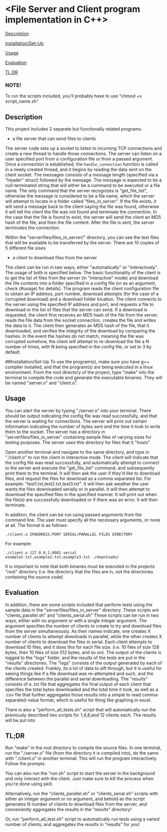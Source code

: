 # <File Server and Client program implementation in C++>

[Description](#Description)

[Installation/Set-Up](#Installation/Set-Up)

[Usage](#Usage)

[Evaluation](#Evaluation)

[TL;DR](#TL;DR)

### NOTE!
To run the scripts included, you'll probably have to use "chmod +x script_name.sh"

## Description
This project includes 2 separate but functionally related programs: 
- a file server that can send files to clients

The server code sets up a socket to listen to incoming TCP connections and create a new thread to handle those connections. The server can listen on a user specified port from a configuration file or
from a passed argument. Once a connection is established, the `handle_connection` function is called in a newly created thread, and it begins by reading the data sent on the client socket. The messages 
consists of a message length (specified via a "header" struct) followed by the message. The message is expected to be a null-terminated string that will either be a command to be executed or a file name.
The only command that the server recognizes is "get_file_list", otherwise the message is considered to be a file name, which the server will attempt to locate in a folder called "files_in_server". If the
file exists, it will send a message back to the client saying the file was found, otherwise it will tell the client the file was not found and terminate the connection. In the case that the file is found
to exist, the server will send the client an MD5 hash of the file, and then the file content. After the file is sent, the server terminates the connection.

Within the "serverfiles/files_in_server/" directory, you can see the test files that will be available to be transferred by the server. There are 10
copies of 5 different file sises 


- a client to download files from the server

The client can be run in two ways, either "automatically" or "interactively". The usage of both is specified below. The basic functionality of the client is to get the list of files from the server (in "interactive" mode)
and download the file contents into a folder specified in a config file (or as an argument, check (#usage) for details). The program reads the client configuration file to obtain an IP address, port number, download attempts
(for the case of a corrupted download) and a download folder location. The client connects to the server using the specified IP address and port, and requests a file to download or the list of files that the server can send.
If a download is requested, the client first receives an MD5 hash of the file from the server. reads the file data from the socket connection, creates the file and writes the data to it. The client then generates an MD5 hash 
of the file, that it downloaded, and verifies the integrity of the download by comparing the hashes. In the event the hashes do not match, meaning the file was corrupted somehow, the client will attempt to re-download the file
a N number of times, with N being specified in the config file, or set to 3 by default. 

##Installation/Set-Up
To use the program(s), make sure you have g++ compiler installed, and that the program(s) are being executed in a linux environment. From the root directory of the project, type "make" into the terminal to compile the code and 
generate the executable binaries. They will be named "server.o" and "client.o". 

## Usage

You can start the server by typing "./server.o" into your terminal. There should be output indicating the config file was read successfully, and that the server is waiting for connections. The server will print out
certain information indicating the number of bytes sent and the time it took to write them to the socket. The server has a directory in "serverfiles/files_in_server" containing sample files of varying sizes for testing
purposes. The server uses this directory for files that it "hosts".

Open another terminal and navigate to the same directory, and type in  "./client.o" to run the client in interactive mode. The client will indicate that the config file was read successfully, and automatically 
attempt to connect to the server and execute the "get_file_list" command, and subsequently print them to the terminal. It will then ask the user if they'd like to download files, and request the files for download as
a comma separated list. For example: "test1.txt,test2.txt,test3.txt". It will then ask weather the user wants the files downloaded serially or in parallel. It will then attempt to download the specified files in 
the specified manner. It will print out when the file(s) are successfully downloaded or if there was an error. It will then terminate. 

In addition, the client can be run using passed arguments from the command line. The user must specify all the necessary arguments, or none at all. The format is as follows:
    
    ./client.o IPADDRESS:PORT SERIAL/PARALLEL FILES DIRECTORY
    
For example:

    ./client.o 127.0.0.1:8081 serial example1.txt,example2.txt,example3.txt ./downloads/

It is important to note that both binaries must be executed in the projects "root" directory (i.e. the directory that the files are in, not the directories containing the source code)

## Evaluation

In addition, there are some scripts included that perform tests using the sample data in the "serverfiles/files_in_server" directory. These scripts are "clients_parallel.sh" and "clients_serial.sh" These scripts can be 
run in two ways, either with no argument or with a single integer argument. The argument specifies the number of clients to create to try and download files from the server simultaneously. As their names indicate, one
creates X number of clients to attempt downloads in parallel, while the other creates X number of clients to download the files in serial. Each client attempts to download 10 files, and it does this for each file size. 
(i.e. 10 files of size 128 bytes, then 10 files of size 512 bytes, and so on). The output of the clients is logged to the "logs" folder, and the results of the tests are put in the "results" directories. The "logs" consists
of the output generated by each of the clients created. Frankly, its a lot of data to sift through, but it is useful for seeing things like if a file download was re-attempted and such, and the difference between the parallel
and serial downloading. The "results" consists of a .txt file that aggregates the final output of each client that specifies the total bytes downloaded and the total time it took, as well as a .csv file that further aggregates
those results into a simple to read comma-separated-value format, which is useful for thing like graphing in excel. 

There is also a "perform_all_tests.sh" script that will automatically run the previously described two scripts for 1,4,8,and 12 clients each. The results will be put into 


## TL;DR

Run "make" in the root directory to compile the source files. In one terminal, run the "./server.o" file (from the directory it is compiled into), do the same with "./client.o" in another terminal. This will run the program
interactively. Follow the prompts.

You can also run the "run.sh" script to start the server in the background and only interact with the client. Just make sure to kill the process when you're done using pkill. 

Alternatively, run the "clients_parallel.sh" or "clients_serial.sh" scripts with either an integer argument or no argument, and behold as the script generates N number of clients to download files
from the server, and conveniently aggregates the results in the "results" directory!

Or, run "perform_all_test.sh" script to automatically run tests using a varied number of clients, and aggregates the results in "results" for you!

